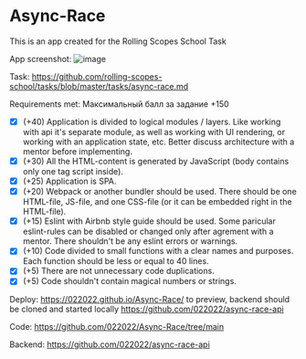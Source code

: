 # Async-Race

This is an app created for the Rolling Scopes School Task

App screenshot:
![image](https://user-images.githubusercontent.com/99475472/183705194-7f8ab69b-46a6-402d-8e57-49c07780aea3.png)

Task:
https://github.com/rolling-scopes-school/tasks/blob/master/tasks/async-race.md

Requirements met:
Максимальный балл за задание +150

- [x] (+40) Application is divided to logical modules / layers. Like working with api it's separate module, as well as working with UI rendering, or working with an application state, etc. Better discuss architecture with a mentor before implementing.
- [x] (+30) All the HTML-content is generated by JavaScript (body contains only one tag script inside).
- [x] (+25) Application is SPA.
- [x] (+20) Webpack or another bundler should be used. There should be one HTML-file, JS-file, and one CSS-file (or it can be embedded right in the HTML-file).
- [x] (+15) Eslint with Airbnb style guide should be used. Some paricular eslint-rules can be disabled or changed only after agrement with a mentor. There shouldn't be any eslint errors or warnings.
- [x] (+10) Code divided to small functions with a clear names and purposes. Each function should be less or equal to 40 lines.
- [x] (+5) There are not unnecessary code duplications.
- [x] (+5) Code shouldn't contain magical numbers or strings.

Deploy:
https://022022.github.io/Async-Race/
to preview, backend should be cloned and started locally
https://github.com/022022/async-race-api


Code:
https://github.com/022022/Async-Race/tree/main


Backend:
https://github.com/022022/async-race-api
